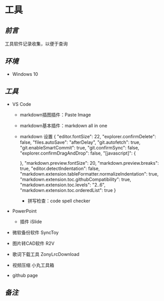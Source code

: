 # 工具

## *前言*

工具软件记录收集，以便于查询

## *环境*

- Windows 10

## *工具*

- VS Code
  - markdown插图插件：Paste Image
  - markdown基本插件：markdown all in one 
  - markdown 设置
    {
    "editor.fontSize": 22,
    "explorer.confirmDelete": false,
    "files.autoSave": "afterDelay",
    "git.autofetch": true,
    "git.enableSmartCommit": true,
    "git.confirmSync": false,
    "explorer.confirmDragAndDrop": false,
    "[javascript]": {

    },
    "markdown.preview.fontSize": 20,
    "markdown.preview.breaks": true,
    "editor.detectIndentation": false,
    "markdown.extension.tableFormatter.normalizeIndentation": true,
    "markdown.extension.toc.githubCompatibility": true,
    "markdown.extension.toc.levels": "2..6",
    "markdown.extension.toc.orderedList": true
    }
    - 拼写检查：code spell checker

- PowerPoint
  - 插件 iSlide
- 微软备份软件 SyncToy
- 图片转CAD软件 R2V
- 歌词下载工具 ZonyLrcDownload
- 视频压缩 小丸工具箱
- github page

## *备注*
